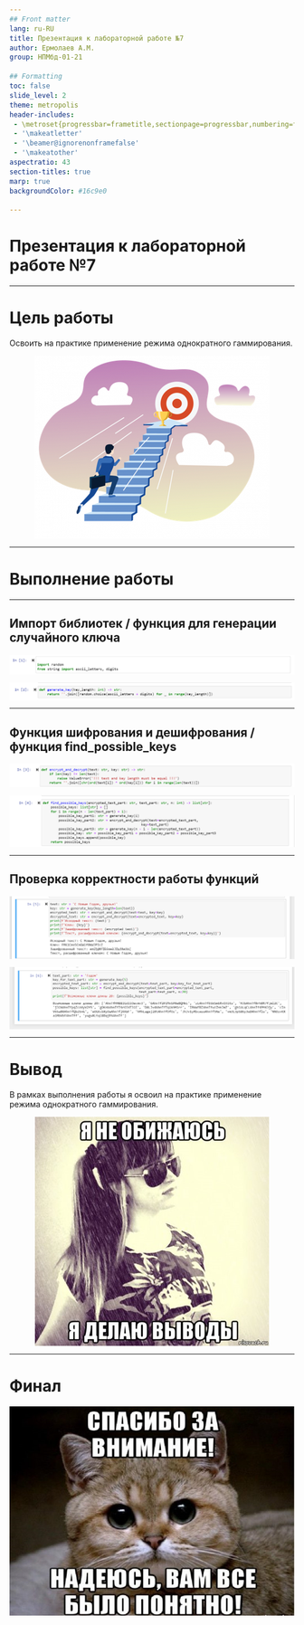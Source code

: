 ```yaml
---
## Front matter
lang: ru-RU
title: Презентация к лабораторной работе №7
author: Ермолаев А.М.
group: НПМбд-01-21

## Formatting
toc: false
slide_level: 2
theme: metropolis
header-includes: 
 - \metroset{progressbar=frametitle,sectionpage=progressbar,numbering=fraction}
 - '\makeatletter'
 - '\beamer@ignorenonframefalse'
 - '\makeatother'
aspectratio: 43
section-titles: true
marp: true
backgroundColor: #16c9e0

---
```

<style>
img[alt~="center"] {
    display: block;
    margin: 0 auto;
}
</style>


# Презентация к лабораторной работе №7

---

# Цель работы

Освоить на практике применение режима однократного гаммирования.

![center](images/aim.png)

---

# Выполнение работы

---

## Импорт библиотек / функция для генерации случайного ключа

![center](images/s1_import.png)

![center](images/s2_keygen.png)

---

## Функция шифрования и дешифрования / функция find_possible_keys

![center](images/s3_enc_decr.png)

![center](images/s4_possible_keys.png)

---

## Проверка корректности работы функций

![center](images/s5_check1.png)

![center](images/s6_check2.png)

---

# Вывод

В рамках выполнения работы я освоил на практике применение режима однократного гаммирования.

![center](images/conclusion.png)

---

# Финал
![w:700 center](images/final.png)